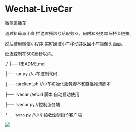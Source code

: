 # Wechat-LiveCar

微信直播车

通过树莓派小车 推送直播信号给服务器，同时和服务器保持长链接。

然后使用微信小程序 实时操控小车移动并返回小车摄像头画面。

延迟控制在500毫秒以内。

./
├── README.md

├── car.py           //小车控制代码

├── carclient.sh     //小车初始化服务脚本和直播推流脚本

├── livecar          //etc.d 脚本 自动启动使用

├── livecar.py       //控制服务端

└── twss.py          //小车接收控制指令客户端

![](https://pic1.zhimg.com/80/v2-7ecfe7bad5a3c173a60604fcf9d17ac4_hd.jpg)
